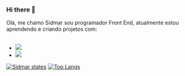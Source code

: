 ### Hi there 👋

Olá, me chamo Sidmar sou programador Front End, atualmente estou aprendendo e criando projetos com:
<br>
<br>
- <img src="https://img.shields.io/badge/HTML-239120?style=for-the-badge&logo=html5&logoColor=white">
- <img src="https://img.shields.io/badge/CSS-239120?&style=for-the-badge&logo=css3&logoColor=white">
[![Sidmar states](https://github-readme-stats.vercel.app/api?username=sidmarvictorino)](https://github.com/anuraghazra/github-readme-stats)
[![Top Langs](https://github-readme-stats.vercel.app/api/top-langs/?username=sidmarvictorino)](https://github.com/anuraghazra/github-readme-stats)

